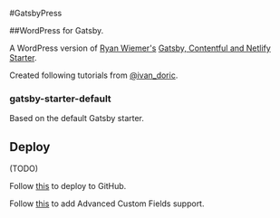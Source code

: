 #GatsbyPress

##WordPress for Gatsby.

A WordPress version of [Ryan Wiemer's](https://github.com/ryanwiemer) [ Gatsby, Contentful and Netlify Starter](https://github.com/ryanwiemer/gatsby-starter-gcn).

Created following tutorials from [@ivan_doric]("https://twitter.com/ivan_doric").

### gatsby-starter-default
Based on the default Gatsby starter.

## Deploy

(TODO)

Follow [this](https://www.youtube.com/watch?v=oK5yJ2OTJHM&index=8&list=PLUBR53Dw-Ef8fe-8xJXtMpd1-uhgd2Qa6) to deploy to GitHub.

Follow [this](https://www.youtube.com/watch?v=8PAV_9JKW48&list=PLUBR53Dw-Ef8fe-8xJXtMpd1-uhgd2Qa6&index=6) to add Advanced Custom Fields support.